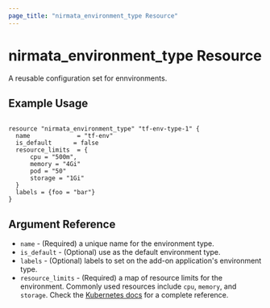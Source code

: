```yaml
---
page_title: "nirmata_environment_type Resource"
---
```


# nirmata_environment_type Resource

A reusable configuration set for ennvironments.

## Example Usage

```hcl

resource "nirmata_environment_type" "tf-env-type-1" {
  name             = "tf-env"
  is_default      = false
  resource_limits  = {
      cpu = "500m",
      memory = "4Gi"
      pod = "50"
      storage = "1Gi"
  }
  labels = {foo = "bar"}
}

```

## Argument Reference

* `name` - (Required) a unique name for the environment type.
* `is_default` - (Optional) use as the default environment type.
* `labels` - (Optional) labels to set on the add-on application's environment type.
* `resource_limits` - (Required) a map of resource limits for the environment. Commonly used resources include `cpu`, `memory`, and `storage`. Check the [Kubernetes docs](https://kubernetes.io/docs/concepts/configuration/manage-resources-containers/) for a complete reference.
